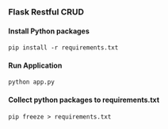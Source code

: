 ### Flask Restful CRUD

#### Install Python packages
```
pip install -r requirements.txt
```

#### Run Application
```
python app.py
```

#### Collect python packages to requirements.txt
```
pip freeze > requirements.txt
```